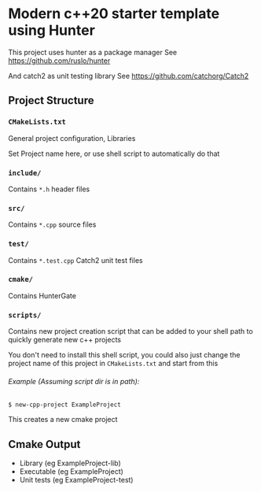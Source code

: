 # Modern c++20 starter template using Hunter

This project uses hunter as a package manager
See https://github.com/ruslo/hunter

And catch2 as unit testing library
See https://github.com/catchorg/Catch2

## Project Structure
### `CMakeLists.txt`
General project configuration, Libraries

Set Project name here, or use shell script to automatically do that

### `include/`
Contains `*.h` header files

### `src/`
Contains `*.cpp` source files

### `test/`
Contains `*.test.cpp` Catch2 unit test files

### `cmake/`
Contains HunterGate

### `scripts/`
Contains new project creation script that can be added to your shell path to quickly generate new c++ projects

You don't need to install this shell script, you could also just change the project name of this project in `CMakeLists.txt` and start from this

###### Example (Assuming script dir is in path):
`$ new-cpp-project ExampleProject`

This creates a new cmake project    

## Cmake Output
* Library (eg ExampleProject-lib)
* Executable (eg ExampleProject)
* Unit tests (eg ExampleProject-test)
